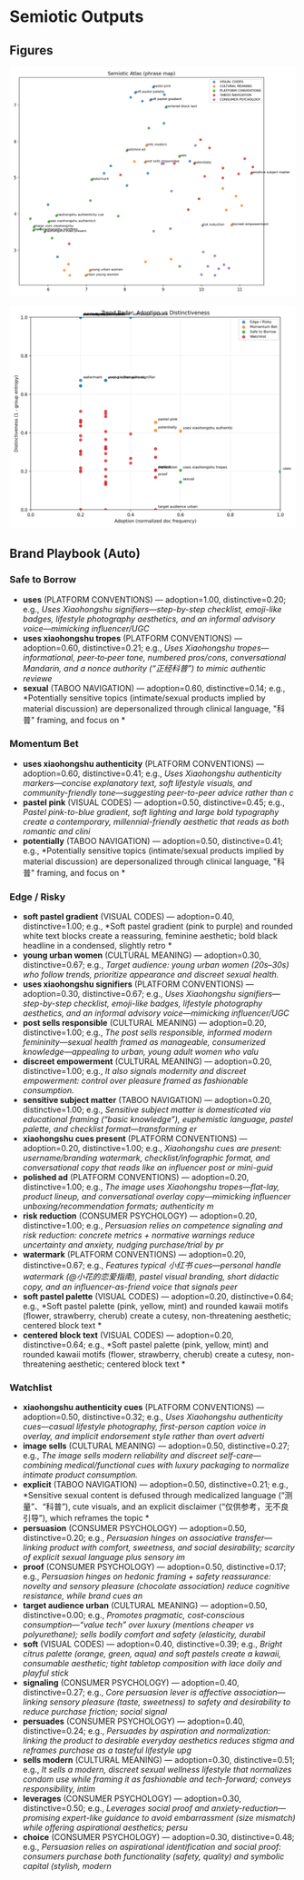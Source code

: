 # Semiotic Outputs

## Figures

![Semiotic Atlas](semiotic_atlas.png)

![Trend Radar](trend_radar.png)

## Brand Playbook (Auto)

### Safe to Borrow
- **uses** (PLATFORM CONVENTIONS) — adoption=1.00, distinctive=0.20; e.g., *Uses Xiaohongshu signifiers—step-by-step checklist, emoji-like badges, lifestyle photography aesthetics, and an informal advisory voice—mimicking influencer/UGC*
- **uses xiaohongshu tropes** (PLATFORM CONVENTIONS) — adoption=0.60, distinctive=0.21; e.g., *Uses Xiaohongshu tropes—informational, peer‑to‑peer tone, numbered pros/cons, conversational Mandarin, and a nonce authority (“正经科普”) to mimic authentic reviewe*
- **sexual** (TABOO NAVIGATION) — adoption=0.60, distinctive=0.14; e.g., *Potentially sensitive topics (intimate/sexual products implied by material discussion) are depersonalized through clinical language, "科普" framing, and focus on *

### Momentum Bet
- **uses xiaohongshu authenticity** (PLATFORM CONVENTIONS) — adoption=0.60, distinctive=0.41; e.g., *Uses Xiaohongshu authenticity markers—concise explanatory text, soft lifestyle visuals, and community-friendly tone—suggesting peer-to-peer advice rather than c*
- **pastel pink** (VISUAL CODES) — adoption=0.50, distinctive=0.45; e.g., *Pastel pink-to-blue gradient, soft lighting and large bold typography create a contemporary, millennial-friendly aesthetic that reads as both romantic and clini*
- **potentially** (TABOO NAVIGATION) — adoption=0.50, distinctive=0.41; e.g., *Potentially sensitive topics (intimate/sexual products implied by material discussion) are depersonalized through clinical language, "科普" framing, and focus on *

### Edge / Risky
- **soft pastel gradient** (VISUAL CODES) — adoption=0.40, distinctive=1.00; e.g., *Soft pastel gradient (pink to purple) and rounded white text blocks create a reassuring, feminine aesthetic; bold black headline in a condensed, slightly retro *
- **young urban women** (CULTURAL MEANING) — adoption=0.30, distinctive=0.67; e.g., *Target audience: young urban women (20s–30s) who follow trends, prioritize appearance and discreet sexual health.*
- **uses xiaohongshu signifiers** (PLATFORM CONVENTIONS) — adoption=0.30, distinctive=0.67; e.g., *Uses Xiaohongshu signifiers—step-by-step checklist, emoji-like badges, lifestyle photography aesthetics, and an informal advisory voice—mimicking influencer/UGC*
- **post sells responsible** (CULTURAL MEANING) — adoption=0.20, distinctive=1.00; e.g., *The post sells responsible, informed modern femininity—sexual health framed as manageable, consumerized knowledge—appealing to urban, young adult women who valu*
- **discreet empowerment** (CULTURAL MEANING) — adoption=0.20, distinctive=1.00; e.g., *It also signals modernity and discreet empowerment: control over pleasure framed as fashionable consumption.*
- **sensitive subject matter** (TABOO NAVIGATION) — adoption=0.20, distinctive=1.00; e.g., *Sensitive subject matter is domesticated via educational framing (“basic knowledge”), euphemistic language, pastel palette, and checklist format—transforming er*
- **xiaohongshu cues present** (PLATFORM CONVENTIONS) — adoption=0.20, distinctive=1.00; e.g., *Xiaohongshu cues are present: username/branding watermark, checklist/infographic format, and conversational copy that reads like an influencer post or mini-guid*
- **polished ad** (PLATFORM CONVENTIONS) — adoption=0.20, distinctive=1.00; e.g., *The image uses Xiaohongshu tropes—flat-lay, product lineup, and conversational overlay copy—mimicking influencer unboxing/recommendation formats; authenticity m*
- **risk reduction** (CONSUMER PSYCHOLOGY) — adoption=0.20, distinctive=1.00; e.g., *Persuasion relies on competence signaling and risk reduction: concrete metrics + normative warnings reduce uncertainty and anxiety, nudging purchase/trial by pr*
- **watermark** (PLATFORM CONVENTIONS) — adoption=0.20, distinctive=0.67; e.g., *Features typical 小红书 cues—personal handle watermark (@小花的恋爱指南), pastel visual branding, short didactic copy, and an influencer-as-friend voice that signals peer*
- **soft pastel palette** (VISUAL CODES) — adoption=0.20, distinctive=0.64; e.g., *Soft pastel palette (pink, yellow, mint) and rounded kawaii motifs (flower, strawberry, cherub) create a cutesy, non-threatening aesthetic; centered block text *
- **centered block text** (VISUAL CODES) — adoption=0.20, distinctive=0.64; e.g., *Soft pastel palette (pink, yellow, mint) and rounded kawaii motifs (flower, strawberry, cherub) create a cutesy, non-threatening aesthetic; centered block text *

### Watchlist
- **xiaohongshu authenticity cues** (PLATFORM CONVENTIONS) — adoption=0.50, distinctive=0.32; e.g., *Uses Xiaohongshu authenticity cues—casual lifestyle photography, first-person caption voice in overlay, and implicit endorsement style rather than overt adverti*
- **image sells** (CULTURAL MEANING) — adoption=0.50, distinctive=0.27; e.g., *The image sells modern reliability and discreet self-care—combining medical/functional cues with luxury packaging to normalize intimate product consumption.*
- **explicit** (TABOO NAVIGATION) — adoption=0.50, distinctive=0.21; e.g., *Sensitive sexual content is defused through medicalized language (“测量”、“科普”), cute visuals, and an explicit disclaimer (“仅供参考，无不良引导”), which reframes the topic *
- **persuasion** (CONSUMER PSYCHOLOGY) — adoption=0.50, distinctive=0.20; e.g., *Persuasion hinges on associative transfer—linking product with comfort, sweetness, and social desirability; scarcity of explicit sexual language plus sensory im*
- **proof** (CONSUMER PSYCHOLOGY) — adoption=0.50, distinctive=0.17; e.g., *Persuasion hinges on hedonic framing + safety reassurance: novelty and sensory pleasure (chocolate association) reduce cognitive resistance, while brand cues an*
- **target audience urban** (CULTURAL MEANING) — adoption=0.50, distinctive=0.00; e.g., *Promotes pragmatic, cost‑conscious consumption—“value tech” over luxury (mentions cheaper vs polyurethane); sells bodily comfort and safety (elasticity, durabil*
- **soft** (VISUAL CODES) — adoption=0.40, distinctive=0.39; e.g., *Bright citrus palette (orange, green, aqua) and soft pastels create a kawaii, consumable aesthetic; tight tabletop composition with lace doily and playful stick*
- **signaling** (CONSUMER PSYCHOLOGY) — adoption=0.40, distinctive=0.27; e.g., *Core persuasion lever is affective association—linking sensory pleasure (taste, sweetness) to safety and desirability to reduce purchase friction; social signal*
- **persuades** (CONSUMER PSYCHOLOGY) — adoption=0.40, distinctive=0.24; e.g., *Persuades by aspiration and normalization: linking the product to desirable everyday aesthetics reduces stigma and reframes purchase as a tasteful lifestyle upg*
- **sells modern** (CULTURAL MEANING) — adoption=0.30, distinctive=0.51; e.g., *It sells a modern, discreet sexual wellness lifestyle that normalizes condom use while framing it as fashionable and tech-forward; conveys responsibility, intim*
- **leverages** (CONSUMER PSYCHOLOGY) — adoption=0.30, distinctive=0.50; e.g., *Leverages social proof and anxiety-reduction—promising expert-like guidance to avoid embarrassment (size mismatch) while offering aspirational aesthetics; persu*
- **choice** (CONSUMER PSYCHOLOGY) — adoption=0.30, distinctive=0.48; e.g., *Persuasion relies on aspirational identification and social proof: consumers purchase both functionality (safety, quality) and symbolic capital (stylish, modern*
